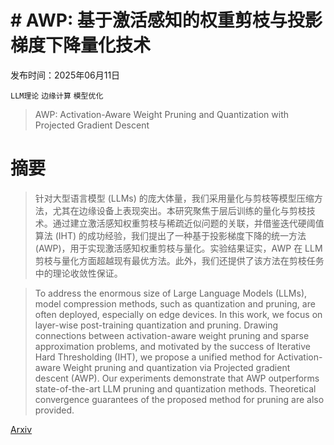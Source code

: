 # # AWP: 基于激活感知的权重剪枝与投影梯度下降量化技术

发布时间：2025年06月11日

`LLM理论` `边缘计算` `模型优化`

> AWP: Activation-Aware Weight Pruning and Quantization with Projected Gradient Descent

# 摘要

> 针对大型语言模型 (LLMs) 的庞大体量，我们采用量化与剪枝等模型压缩方法，尤其在边缘设备上表现突出。本研究聚焦于层后训练的量化与剪枝技术。通过建立激活感知权重剪枝与稀疏近似问题的关联，并借鉴迭代硬阈值算法 (IHT) 的成功经验，我们提出了一种基于投影梯度下降的统一方法 (AWP)，用于实现激活感知权重剪枝与量化。实验结果证实，AWP 在 LLM 剪枝与量化方面超越现有最优方法。此外，我们还提供了该方法在剪枝任务中的理论收敛性保证。

> To address the enormous size of Large Language Models (LLMs), model compression methods, such as quantization and pruning, are often deployed, especially on edge devices. In this work, we focus on layer-wise post-training quantization and pruning. Drawing connections between activation-aware weight pruning and sparse approximation problems, and motivated by the success of Iterative Hard Thresholding (IHT), we propose a unified method for Activation-aware Weight pruning and quantization via Projected gradient descent (AWP). Our experiments demonstrate that AWP outperforms state-of-the-art LLM pruning and quantization methods. Theoretical convergence guarantees of the proposed method for pruning are also provided.

[Arxiv](https://arxiv.org/abs/2506.10205)